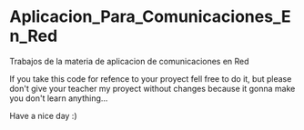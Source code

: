 # Aplicacion_Para_Comunicaciones_En_Red
Trabajos de la materia de aplicacion de comunicaciones en Red

If you take this code for refence to your proyect fell free to do it, but please don't give your teacher my proyect without changes because it gonna make you don't learn anything...

Have a nice day :)
